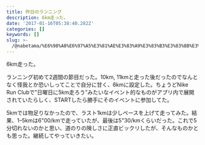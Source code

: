 ```yaml
---
title: 昨日のランニング
description: 6km走った。
date: '2017-01-16T05:38:40.282Z'
categories: []
keywords: []
slug: >-
  /@nabetama/%E6%98%A8%E6%97%A5%E3%81%AE%E3%83%A9%E3%83%B3%E3%83%8B%E3%83%B3%E3%82%B0-6d54ae34aec6
---
```


6km走った。

ランニング初めて2週間の節目だった。10km, 11kmと走った後だったのでなんとなく怪我とか恐いしってことで自分に甘く、6kmに設定した。ちょうどNike Run Clubで”日曜日に5km走ろう”みたいなイベント的なものがアプリ内で展開されていたらしく、STARTしたら勝手にそのイベントに参加してた。

5kmでは物足りなかったので、ラスト1kmは少しペースを上げて走ってみた。結果、1–5kmは6"00/kmで走っていたが、最後は5"30/kmくらいだった。これで5分切れないのかと思い、道のりの険しさに正直ビックリしたが、そんなものかとも思った。継続してやっていきたい。